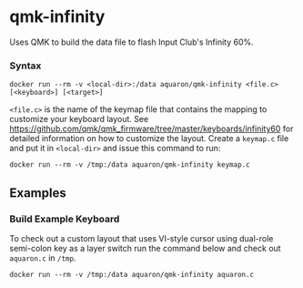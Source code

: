 # qmk-infinity
Uses QMK to build the data file to flash Input Club's Infinity 60%.

### Syntax

    docker run --rm -v <local-dir>:/data aquaron/qmk-infinity <file.c> [<keyboard>] [<target>]

`<file.c>` is the name of the keymap file that contains the mapping to customize your keyboard layout.
See https://github.com/qmk/qmk_firmware/tree/master/keyboards/infinity60
for detailed information on how to customize the layout.
Create a `keymap.c` file and put it in `<local-dir>` and issue this command to run:

    docker run --rm -v /tmp:/data aquaron/qmk-infinity keymap.c


## Examples

### Build Example Keyboard

To check out a custom layout that uses VI-style cursor using dual-role semi-colon key as a layer switch run
the command below and check out `aquaron.c` in `/tmp`.

    docker run --rm -v /tmp:/data aquaron/qmk-infinity aquaron.c

